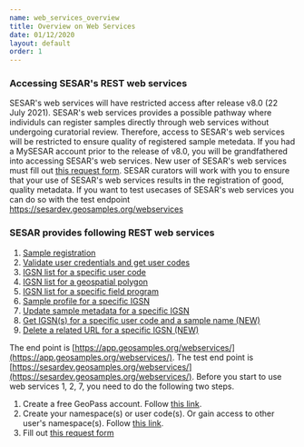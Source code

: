 ```yaml
---
name: web_services_overview
title: Overview on Web Services
date: 01/12/2020
layout: default
order: 1
---
```


### Accessing SESAR's REST web services
SESAR's web services will have restricted access after release v8.0 (22 July 2021). SESAR's web services provides a possible pathway where individuls can register samples directly through web services without undergoing curatorial review. Therefore, access to SESAR's web services will be restricted to ensure quality of registered sample metedata. If you had a MySESAR account prior to the release of v8.0, you will be grandfathered into accessing SESAR's web services. New user of SESAR's web services must fill out [this request form](https://app.geosamples.org/views/webservice_request.php). SESAR curators will work with you to ensure that your use of SESAR's web services results in the registration of good, quality metadata. If you want to test usecases of SESAR's web services you can do so with the test endpoint https://sesardev.geosamples.org/webservices 

### SESAR provides following REST web services
1. [Sample registration](https://geosamples.github.io/sesar-doc/web_services/sample_registration.html)
2. [Validate user credentials and get user codes](https://geosamples.github.io/sesar-doc/web_services/validate_user_credentials_and_get_user_code.html)
3. [IGSN list for a specific user code](https://geosamples.github.io/sesar-doc/web_services/igsn_list_for_specific_user_code.html)
4. [IGSN list for a geospatial polygon](https://geosamples.github.io/sesar-doc/web_services/igsn_list_for_geospatial_polygon.html)
5. [IGSN list for a specific field program](https://geosamples.github.io/sesar-doc/web_services/igsn_for_specific_field_program.html)
6. [Sample profile for a specific IGSN](https://geosamples.github.io/sesar-doc/web_services/sample_profile_for_specific_IGSN.html)
7. [Update sample metadata for a specific IGSN](https://geosamples.github.io/sesar-doc/web_services/update_sample_metadata.html)
8. [Get IGSN(s) for a specific user code and a sample name (NEW)](https://geosamples.github.io/sesar-doc/web_services/get_igsns_for_a_specific_user_code_and_a_sample_name.html)
9. [Delete a related URL for a specific IGSN (NEW)](https://geosamples.github.io/sesar-doc/web_services/delete_a_related_url_for_a_specific_igsn.html)  

The end point is [https://app.geosamples.org/webservices/](https://app.geosamples.org/webservices/). The test end point is [https://sesardev.geosamples.org/webservices/](https://sesardev.geosamples.org/webservices/). Before you start to use web services 1, 2, 7, you need to do the following two steps.
  
1. Create a free GeoPass account. Follow [this link](https://geopass.iedadata.org/josso/).
2. Create your namespace(s) or user code(s). Or gain access to other user's namespace(s). Follow [this link](https://geopass.iedadata.org/josso/).
3. Fill out [this request form](https://app.geosamples.org/views/webservice_request.php)
